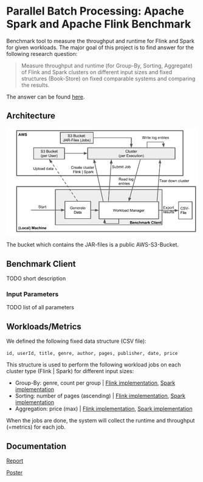 # Parallel Batch Processing: Apache Spark and Apache Flink Benchmark
Benchmark tool to measure the throughput and runtime for Flink and Spark for given workloads. The major goal of this project is to find answer for the following research question:

> Measure throughput and runtime (for Group-By, Sorting, Aggregate) of Flink and Spark clusters on different input sizes and fixed structures (Book-Store) on fixed comparable systems and comparing the results.

The answer can be found [here](#documentation).

## Architecture
![Architecture](docs/Architecture.png)

The bucket which contains the JAR-files is a public AWS-S3-Bucket.

## Benchmark Client
TODO short description

### Input Parameters
TODO list of all parameters

## Workloads/Metrics
We defined the following fixed data structure (CSV file):

`id, userId, title, genre, author, pages, publisher, date, price`

This structure is used to perform the following workload jobs on each cluster type (Flink | Spark) for different input sizes:
- Group-By: genre, count per group | [Flink implementation](Metrics/Flink-GroupBy/Readme.md), [Spark implementation](Metrics/Spark-GroupBy/Readme.md)
- Sorting: number of pages (ascending) | [Flink implementation](Metrics/Flink-Sorting/Readme.md), [Spark implementation](Metrics/Spark-Sorting/Readme.md)
- Aggregation: price (max) | [Flink implementation](Metrics/Flink-Aggregation/Readme.md), [Spark implementation](Metrics/Spark-Aggregation/Readme.md)

When the jobs are done, the system will collect the runtime and throughput (=metrics) for each job.

## Documentation

[Report](https://github.com/flmu/ec2018-assignment3.git)

[Poster](docs/Poster.pdf)
